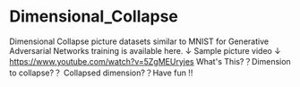 # Dimensional_Collapse
Dimensional Collapse picture datasets similar to MNIST for Generative Adversarial Networks training is available here. 
↓ Sample picture video ↓
https://www.youtube.com/watch?v=5ZgMEUryjes
What's This?？Dimension to collapse?？ Collapsed dimension?？Have fun !!
